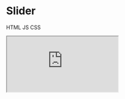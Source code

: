 # Slider
HTML JS CSS


<iframe src="https://snappify.com/embed/8e0f3212-413b-4e3e-b8e3-aa78bfe3bae5?responsive"></iframe>

